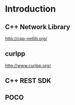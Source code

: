 # Introduction

## C++ Network Library

http://cpp-netlib.org/

## curlpp

http://www.curlpp.org/

## C++ REST SDK

## POCO

